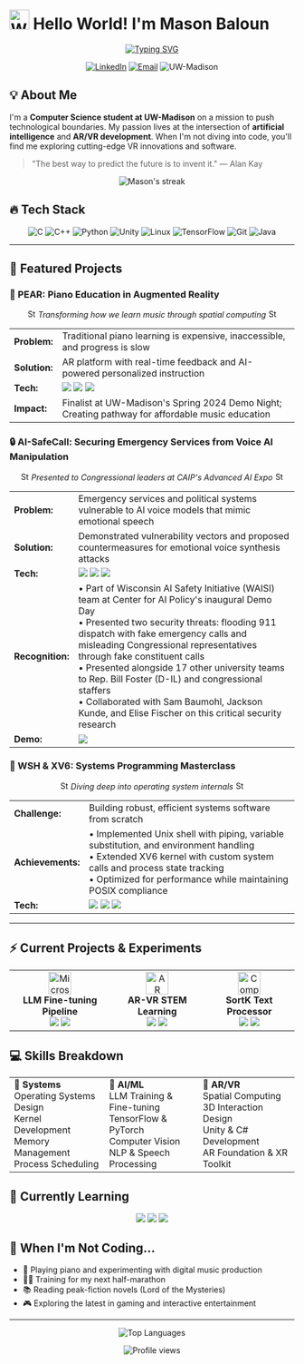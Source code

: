 # <img src="https://raw.githubusercontent.com/Tarikul-Islam-Anik/Animated-Fluent-Emojis/master/Emojis/Hand%20gestures/Waving%20Hand.png" alt="Waving Hand" width="35" height="35" /> Hello World! I'm Mason Baloun

<div align="center">
  
  [![Typing SVG](https://readme-typing-svg.herokuapp.com?font=Fira+Code&size=22&pause=1000&color=36BCF7&center=true&vCenter=true&random=false&width=500&lines=Software+Engineer;AR%2FVR+Innovator;AI+Researcher;Systems+Developer;Building+the+future%2C+one+commit+at+a+time)](https://git.io/typing-svg)
  
</div>

<p align="center">
  <a href="https://linkedin.com/in/masonbaloun"><img src="https://img.shields.io/badge/LinkedIn-0077B5?style=for-the-badge&logo=linkedin&logoColor=white" alt="LinkedIn"/></a>
  <a href="mailto:mbaloun@wisc.edu"><img src="https://img.shields.io/badge/Outlook-0078D4?style=for-the-badge&logo=microsoft-outlook&logoColor=white" alt="Email"/></a>
  <img src="https://img.shields.io/badge/CS_@_UW_Madison-C5050C?style=for-the-badge&logo=wisconsin&logoColor=white" alt="UW-Madison"/>
</p>

## 💡 About Me

I'm a **Computer Science student at UW-Madison** on a mission to push technological boundaries. My passion lives at the intersection of **artificial intelligence** and **AR/VR development**. When I'm not diving into code, you'll find me exploring cutting-edge VR innovations and software.

> "The best way to predict the future is to invent it." — Alan Kay

<div align="center">
  <img src="https://github-readme-streak-stats.herokuapp.com/?user=Mason-Baloun&theme=tokyonight&hide_border=true" alt="Mason's streak" />
</div>

## 🔥 Tech Stack

<div align="center">
  
  ![C](https://img.shields.io/badge/C-00599C?style=for-the-badge&logo=c&logoColor=white)
  ![C++](https://img.shields.io/badge/C%2B%2B-00599C?style=for-the-badge&logo=c%2B%2B&logoColor=white)
  ![Python](https://img.shields.io/badge/Python-3776AB?style=for-the-badge&logo=python&logoColor=white)
  ![Unity](https://img.shields.io/badge/Unity-100000?style=for-the-badge&logo=unity&logoColor=white)
  ![Linux](https://img.shields.io/badge/Linux-FCC624?style=for-the-badge&logo=linux&logoColor=black)
  ![TensorFlow](https://img.shields.io/badge/TensorFlow-FF6F00?style=for-the-badge&logo=tensorflow&logoColor=white)
  ![Git](https://img.shields.io/badge/Git-F05032?style=for-the-badge&logo=git&logoColor=white)
  ![Java](https://img.shields.io/badge/Java-ED8B00?style=for-the-badge&logo=openjdk&logoColor=white)
  
</div>

---

## 🚀 Featured Projects

### 🎹 PEAR: Piano Education in Augmented Reality

<p align="center">
  <img src="https://raw.githubusercontent.com/Tarikul-Islam-Anik/Animated-Fluent-Emojis/master/Emojis/Travel%20and%20places/Star.png" alt="Star" width="15" height="15" /> <i>Transforming how we learn music through spatial computing</i> <img src="https://raw.githubusercontent.com/Tarikul-Islam-Anik/Animated-Fluent-Emojis/master/Emojis/Travel%20and%20places/Star.png" alt="Star" width="15" height="15" />
</p>

<table>
  <tr>
    <td><b>Problem:</b></td>
    <td>Traditional piano learning is expensive, inaccessible, and progress is slow</td>
  </tr>
  <tr>
    <td><b>Solution:</b></td>
    <td>AR platform with real-time feedback and AI-powered personalized instruction</td>
  </tr>
  <tr>
    <td><b>Tech:</b></td>
    <td>
      <img src="https://img.shields.io/badge/Engine-Unity-000?style=for-the-badge&logo=unity"/>
      <img src="https://img.shields.io/badge/AR%2FVR-Meta%20Quest%203-blue?style=for-the-badge&logo=oculus"/>
      <img src="https://img.shields.io/badge/AI-Gemini%2FLLMs-orange?style=for-the-badge&logo=openai"/>
    </td>
  </tr>
  <tr>
    <td><b>Impact:</b></td>
    <td>Finalist at UW-Madison's Spring 2024 Demo Night; Creating pathway for affordable music education</td>
  </tr>
</table>

### 🔒 AI-SafeCall: Securing Emergency Services from Voice AI Manipulation

<p align="center">
  <img src="https://raw.githubusercontent.com/Tarikul-Islam-Anik/Animated-Fluent-Emojis/master/Emojis/Travel%20and%20places/Star.png" alt="Star" width="15" height="15" /> <i>Presented to Congressional leaders at CAIP's Advanced AI Expo</i> <img src="https://raw.githubusercontent.com/Tarikul-Islam-Anik/Animated-Fluent-Emojis/master/Emojis/Travel%20and%20places/Star.png" alt="Star" width="15" height="15" />
</p>

<table>
  <tr>
    <td><b>Problem:</b></td>
    <td>Emergency services and political systems vulnerable to AI voice models that mimic emotional speech</td>
  </tr>
  <tr>
    <td><b>Solution:</b></td>
    <td>Demonstrated vulnerability vectors and proposed countermeasures for emotional voice synthesis attacks</td>
  </tr>
  <tr>
    <td><b>Tech:</b></td>
    <td>
      <img src="https://img.shields.io/badge/Language-Python-blue?style=for-the-badge&logo=python"/>
      <img src="https://img.shields.io/badge/AI-Voice_Synthesis-orange?style=for-the-badge&logo=tensorflow"/>
      <img src="https://img.shields.io/badge/Research-Policy-green?style=for-the-badge"/>
    </td>
  </tr>
  <tr>
    <td><b>Recognition:</b></td>
    <td>
      • Part of Wisconsin AI Safety Initiative (WAISI) team at Center for AI Policy's inaugural Demo Day<br/>
      • Presented two security threats: flooding 911 dispatch with fake emergency calls and misleading Congressional representatives through fake constituent calls<br/>
      • Presented alongside 17 other university teams to Rep. Bill Foster (D-IL) and congressional staffers<br/>
      • Collaborated with Sam Baumohl, Jackson Kunde, and Elise Fischer on this critical security research
    </td>
  </tr>
  <tr>
    <td><b>Demo:</b></td>
    <td>
      <a href="https://www.loom.com/share/c6a439080a224d848b247dd2085b9668" target="_blank">
        <img src="https://img.shields.io/badge/Watch_Demo-Loom-5CCCE0?style=for-the-badge&logo=loom&logoColor=white"/>
      </a>
    </td>
  </tr>
</table>

### 🐧 WSH & XV6: Systems Programming Masterclass

<p align="center">
  <img src="https://raw.githubusercontent.com/Tarikul-Islam-Anik/Animated-Fluent-Emojis/master/Emojis/Travel%20and%20places/Star.png" alt="Star" width="15" height="15" /> <i>Diving deep into operating system internals</i> <img src="https://raw.githubusercontent.com/Tarikul-Islam-Anik/Animated-Fluent-Emojis/master/Emojis/Travel%20and%20places/Star.png" alt="Star" width="15" height="15" />
</p>

<table>
  <tr>
    <td><b>Challenge:</b></td>
    <td>Building robust, efficient systems software from scratch</td>
  </tr>
  <tr>
    <td><b>Achievements:</b></td>
    <td>
      • Implemented Unix shell with piping, variable substitution, and environment handling<br/>
      • Extended XV6 kernel with custom system calls and process state tracking<br/>
      • Optimized for performance while maintaining POSIX compliance
    </td>
  </tr>
  <tr>
    <td><b>Tech:</b></td>
    <td>
      <img src="https://img.shields.io/badge/Language-C-blue?style=for-the-badge&logo=c"/>
      <img src="https://img.shields.io/badge/Assembly-NASM-red?style=for-the-badge"/>
      <img src="https://img.shields.io/badge/OS-Linux/XV6-yellow?style=for-the-badge&logo=linux&logoColor=black"/>
    </td>
  </tr>
</table>

---

## ⚡ Current Projects & Experiments

<div align="center">
  <table>
    <tr>
      <td align="center">
        <img src="https://raw.githubusercontent.com/Tarikul-Islam-Anik/Animated-Fluent-Emojis/master/Emojis/Objects/Microscope.png" alt="Microscope" width="40"/>
        <br/>
        <b>LLM Fine-tuning Pipeline</b>
        <br/>
        <img src="https://img.shields.io/badge/PyTorch-EE4C2C?style=flat-square&logo=pytorch&logoColor=white"/>
        <img src="https://img.shields.io/badge/CUDA-76B900?style=flat-square&logo=nvidia&logoColor=white"/>
      </td>
      <td align="center">
        <img src="https://raw.githubusercontent.com/Tarikul-Islam-Anik/Animated-Fluent-Emojis/master/Emojis/Objects/Glasses.png" alt="AR Glasses" width="40"/>
        <br/>
        <b>AR-VR STEM Learning</b>
        <br/>
        <img src="https://img.shields.io/badge/Unity-000000?style=flat-square&logo=unity&logoColor=white"/>
        <img src="https://img.shields.io/badge/AR-0D96F6?style=flat-square&logo=arkit&logoColor=white"/>
      </td>
      <td align="center">
        <img src="https://raw.githubusercontent.com/Tarikul-Islam-Anik/Animated-Fluent-Emojis/master/Emojis/Objects/Desktop%20Computer.png" alt="Computer" width="40"/>
        <br/>
        <b>SortK Text Processor</b>
        <br/>
        <img src="https://img.shields.io/badge/C-00599C?style=flat-square&logo=c&logoColor=white"/>
        <img src="https://img.shields.io/badge/DSA-gray?style=flat-square"/>
      </td>
    </tr>
  </table>
</div>

## 💻 Skills Breakdown

<table>
  <tr>
    <td>
      <b>🔬 Systems</b><br/>
      Operating Systems Design<br/>
      Kernel Development<br/>
      Memory Management<br/>
      Process Scheduling
    </td>
    <td>
      <b>🤖 AI/ML</b><br/>
      LLM Training & Fine-tuning<br/>
      TensorFlow & PyTorch<br/>
      Computer Vision<br/>
      NLP & Speech Processing
    </td>
    <td>
      <b>🥽 AR/VR</b><br/>
      Spatial Computing<br/>
      3D Interaction Design<br/>
      Unity & C# Development<br/>
      AR Foundation & XR Toolkit
    </td>
  </tr>
</table>

## 🎯 Currently Learning

<div align="center">
  <img src="https://img.shields.io/badge/Rust-000000?style=for-the-badge&logo=rust&logoColor=white"/>
  <img src="https://img.shields.io/badge/WebGPU-202020?style=for-the-badge&logo=webassembly&logoColor=white"/>
  <img src="https://img.shields.io/badge/Distributed_Systems-4285F4?style=for-the-badge&logo=google-cloud&logoColor=white"/>
</div>

## 🌱 When I'm Not Coding...

- 🎹 Playing piano and experimenting with digital music production
- 🏃‍♂️ Training for my next half-marathon
- 📚 Reading peak-fiction novels (Lord of the Mysteries)
- 🎮 Exploring the latest in gaming and interactive entertainment

---

<div align="center">
  <img src="https://github-readme-stats.vercel.app/api/top-langs/?username=Mason-Baloun&layout=compact&theme=tokyonight&hide_border=true" alt="Top Languages" />
</div>

<p align="center">
  <img src="https://komarev.com/ghpvc/?username=Mason-Baloun&color=blue&style=flat-square&label=Profile+Views" alt="Profile views"/>
</p>
